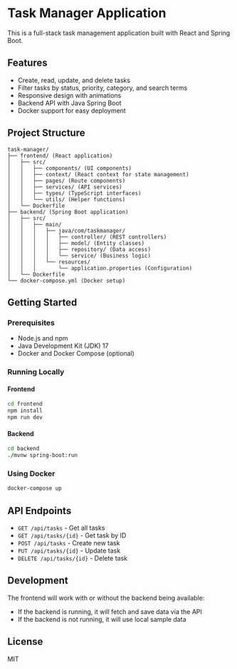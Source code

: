 
# Task Manager Application

This is a full-stack task management application built with React and Spring Boot.

## Features

- Create, read, update, and delete tasks
- Filter tasks by status, priority, category, and search terms
- Responsive design with animations
- Backend API with Java Spring Boot 
- Docker support for easy deployment

## Project Structure

```
task-manager/
├── frontend/ (React application)
│   ├── src/
│   │   ├── components/ (UI components)
│   │   ├── context/ (React context for state management)
│   │   ├── pages/ (Route components)
│   │   ├── services/ (API services)
│   │   ├── types/ (TypeScript interfaces)
│   │   └── utils/ (Helper functions)
│   └── Dockerfile
├── backend/ (Spring Boot application)
│   ├── src/
│   │   ├── main/
│   │   │   ├── java/com/taskmanager/
│   │   │   │   ├── controller/ (REST controllers)
│   │   │   │   ├── model/ (Entity classes)
│   │   │   │   ├── repository/ (Data access)
│   │   │   │   └── service/ (Business logic)
│   │   │   └── resources/
│   │   │       └── application.properties (Configuration)
│   └── Dockerfile
└── docker-compose.yml (Docker setup)
```

## Getting Started

### Prerequisites

- Node.js and npm
- Java Development Kit (JDK) 17
- Docker and Docker Compose (optional)

### Running Locally

#### Frontend

```bash
cd frontend
npm install
npm run dev
```

#### Backend

```bash
cd backend
./mvnw spring-boot:run
```

### Using Docker

```bash
docker-compose up
```

## API Endpoints

- `GET /api/tasks` - Get all tasks
- `GET /api/tasks/{id}` - Get task by ID
- `POST /api/tasks` - Create new task
- `PUT /api/tasks/{id}` - Update task
- `DELETE /api/tasks/{id}` - Delete task

## Development

The frontend will work with or without the backend being available:
- If the backend is running, it will fetch and save data via the API
- If the backend is not running, it will use local sample data

## License

MIT
